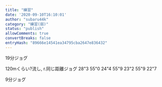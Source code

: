 ```yaml
---
title: "練習"
date: '2020-09-10T16:10:01'
author: "subaru44k"
category: "練習(弱)"
status: "publish"
allowComments: true
convertBreaks: false
entryHash: "89666e14541ea34795cba2647e836432"
---
```

19分ジョグ

120mくらい?流し, r.同じ距離ジョグ
28"3
55"0
24"4
55"9
23"2
55"9
22"7

9分ジョグ
